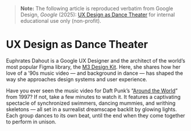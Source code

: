 > **Note:** The following article is reproduced verbatim from
> Google Design, *Google* (2025):
> [UX Design as Dance Theater](https://design.google/library/ux-design-system-dance)
> for internal educational use only (non-profit).

# UX Design as Dance Theater

Euphrates Dahout is a Google UX Designer and the architect of the world’s most popular Figma library, the [M3 Design Kit](https://www.figma.com/community/file/1035203688168086460). Here, she shares how her love of a ’90s music video — and background in dance — has shaped the way she approaches design systems and user experience.

Have you ever seen the music video for Daft Punk’s “[Around the World](https://youtu.be/K0HSD_i2DvA)” from 1997? If not, take a few minutes to watch it. It features a captivating spectacle of synchronized swimmers, dancing mummies, and writhing skeletons — all set in a surrealist dreamscape backlit by glowing lights. Each group dances to its own beat, until the end when they come together to perform in unison.